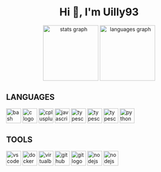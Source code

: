 <h1 align="center">Hi 👋, I'm Uilly93</h1>
<div align="center">
  <img src="https://github-readme-stats.vercel.app/api?username=Uilly93&hide_title=false&hide_rank=false&show_icons=true&include_all_commits=true&count_private=true&disable_animations=false&theme=gotham&locale=en&hide_border=false&custom_title=%F0%9F%93%96%20Github%20Stats" height="150" alt="stats graph"  />
  <img src="https://github-readme-stats.vercel.app/api/top-langs?username=Uilly93&locale=en&hide_title=false&layout=compact&card_width=320&langs_count=5&theme=gotham&hide_border=false&custom_title=%E2%9C%A8%20Language%20Stats" height="150" alt="languages graph"  />
</div>

## LANGUAGES

<div align="left">
  <img src="https://upload.wikimedia.org/wikipedia/commons/4/4b/Bash_Logo_Colored.svg" height="40" width="40" alt="bash logo"  />
  <img src="https://devicon-website.vercel.app/api/c/original.svg" height="40" width="40" alt="c logo"  />
  <img src="https://cdn.jsdelivr.net/gh/devicons/devicon/icons/cplusplus/cplusplus-original.svg" height="40" width="40" alt="cplusplus logo"  />
  <img src="https://cdn.jsdelivr.net/gh/devicons/devicon/icons/javascript/javascript-original.svg" height="40" width="40" alt="javascript logo"  />
  <img src="https://cdn.jsdelivr.net/gh/devicons/devicon@latest/icons/typescript/typescript-original.svg" height="40" width="40" alt="typescript logo"  />
  <img src="https://upload.wikimedia.org/wikipedia/commons/6/61/HTML5_logo_and_wordmark.svg" height="40" width="40" alt="typescript logo"  />
  <img src="https://upload.wikimedia.org/wikipedia/commons/d/d5/CSS3_logo_and_wordmark.svg" height="40" width="40" alt="typescript logo"  />
  <img src="https://upload.wikimedia.org/wikipedia/commons/c/c3/Python-logo-notext.svg" height="40" width="40" alt="python logo"  />
</div>

## TOOLS

<div align="left">
  <img src="https://skillicons.dev/icons?i=vscode" height="40" width="40" alt="vscode logo"  />
  <img src="https://skillicons.dev/icons?i=docker" height="40" width="40" alt="docker logo"  />
  <img src="https://upload.wikimedia.org/wikipedia/commons/f/ff/VirtualBox_2024_Logo.svg" height="40" width="40" alt="virtualbox logo"  />
  <img src="https://skillicons.dev/icons?i=github" height="40" width="40" alt="github logo"  />
  <img src="https://skillicons.dev/icons?i=git" height="40" width="40" alt="git logo"  />
  <img src="https://upload.wikimedia.org/wikipedia/commons/d/d9/Node.js_logo.svg" height="40" width="40" alt="nodejs logo"  />
  <img src="https://www.svgrepo.com/show/374118/tailwind.svg" height="40" width="40" alt="nodejs logo"  />
</div>

